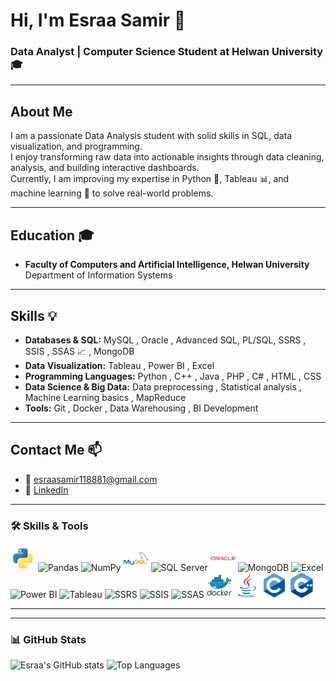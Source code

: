 # Hi, I'm Esraa Samir 👋

### Data Analyst | Computer Science Student at Helwan University 🎓

---

## About Me

I am a passionate Data Analysis student with solid skills in SQL, data visualization, and programming.  
I enjoy transforming raw data into actionable insights through data cleaning, analysis, and building interactive dashboards.  
Currently, I am improving my expertise in Python 🐍, Tableau 📊, and machine learning 🤖 to solve real-world problems.

---
## Education 🎓

- **Faculty of Computers and Artificial Intelligence, Helwan University**  
  Department of Information Systems  

---
## Skills 💡

- **Databases & SQL:** MySQL , Oracle , Advanced SQL, PL/SQL, SSRS , SSIS , SSAS 📈  , MongoDB
- **Data Visualization:** Tableau , Power BI , Excel   
- **Programming Languages:** Python , C++ , Java , PHP , C# , HTML , CSS 
- **Data Science & Big Data:** Data preprocessing , Statistical analysis , Machine Learning basics , MapReduce
- **Tools:** Git , Docker , Data Warehousing , BI Development  

---



## Contact Me 📫

- 📧 esraasamir118881@gmail.com  
- 🔗 [LinkedIn](https://www.linkedin.com/in/esraa-samir-7b83152b0)  

---

### 🛠️ Skills & Tools

<p align="left">
  <!-- Python & Libraries -->
  <img src="https://raw.githubusercontent.com/devicons/devicon/master/icons/python/python-original.svg" alt="Python" width="40" height="40"/>
  <img src="https://cdn.jsdelivr.net/gh/devicons/devicon/icons/pandas/pandas-original.svg" alt="Pandas" width="40" height="40"/>
  <img src="https://cdn.jsdelivr.net/gh/devicons/devicon/icons/numpy/numpy-original.svg" alt="NumPy" width="40" height="40"/>

  <!-- Databases -->
  <img src="https://raw.githubusercontent.com/devicons/devicon/master/icons/mysql/mysql-original-wordmark.svg" alt="MySQL" width="40" height="40"/>
  <img src="https://www.svgrepo.com/show/303229/microsoft-sql-server-logo.svg" alt="SQL Server" width="40" height="40"/>
  <img src="https://raw.githubusercontent.com/devicons/devicon/master/icons/oracle/oracle-original.svg" alt="Oracle" width="40" height="40"/>
  <img src="https://cdn.jsdelivr.net/gh/devicons/devicon/icons/mongodb/mongodb-original-wordmark.svg" alt="MongoDB" width="40" height="40"/>

  <!-- Visualization & BI -->
  <img src="https://img.icons8.com/color/48/excel.png" alt="Excel" width="40" height="40"/>
  <img src="https://img.icons8.com/color/48/power-bi.png" alt="Power BI" width="40" height="40"/>
  <img src="https://img.icons8.com/color/48/tableau-software.png" alt="Tableau" width="40" height="40"/>

  <!-- SSRS / SSIS / SSAS -->
  <img src="https://img.icons8.com/external-flat-juicy-fish/60/external-reporting-data-analytics-flat-flat-juicy-fish.png" alt="SSRS" width="40" height="40"/>
  <img src="https://img.icons8.com/ios-filled/50/integration.png" alt="SSIS" width="40" height="40"/>
  <img src="https://img.icons8.com/fluency/48/combo-chart.png" alt="SSAS" width="40" height="40"/>

  <!-- Docker -->
  <img src="https://raw.githubusercontent.com/devicons/devicon/master/icons/docker/docker-original-wordmark.svg" alt="Docker" width="40" height="40"/>

  <!-- Others -->
  <img src="https://raw.githubusercontent.com/devicons/devicon/master/icons/java/java-original.svg" alt="Java" width="40" height="40"/>
  <img src="https://raw.githubusercontent.com/devicons/devicon/master/icons/c/c-original.svg" alt="C" width="40" height="40"/>
  <img src="https://raw.githubusercontent.com/devicons/devicon/master/icons/cplusplus/cplusplus-original.svg" alt="C++" width="40" height="40"/>
</p>

---

---

### 📊 GitHub Stats

<p align="left">
  <img src="https://github-readme-stats.vercel.app/api?username=esraasamir12&show_icons=true&theme=tokyonight" alt="Esraa's GitHub stats" />
  <img src="https://github-readme-stats.vercel.app/api/top-langs/?username=esraasamir12&layout=compact&theme=tokyonight" alt="Top Languages" />
</p>

